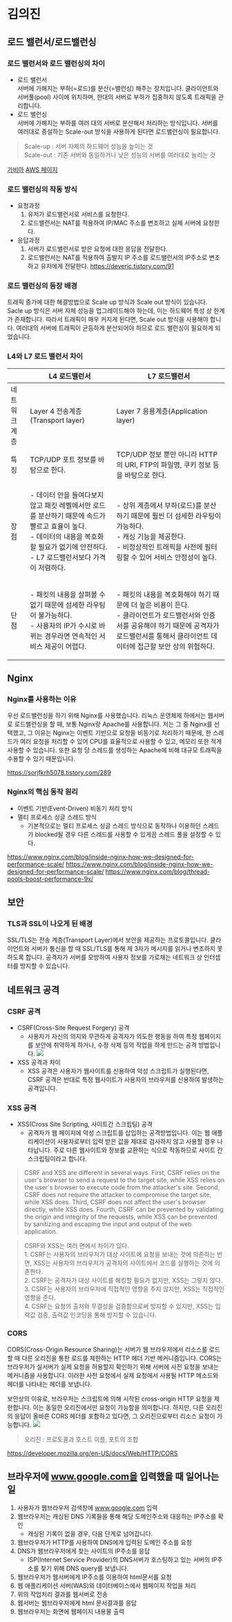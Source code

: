 # 김의진

## 로드 밸런서/로드밸런싱

### 로드 밸런서와 로드 밸런싱의 차이

* 로드 밸런서\
  서버에 가해지는 부하(=로드)를 분산(=밸런싱) 해주는 장치입니다. 클라이언트와 서버풀(pool) 사이에 위치하며, 한대의 서버로 부하가 집중하지 않도록 트래픽을 관리합니다.
* 로드 밸런싱\
  서버에 가해지는 부하를 여러 대의 서버로 분산해서 처리하는 방식입니다. 서버를 여러대로 증설하는 Scale-out 방식을 사용하게 된다면 로드밸런싱이 필요합니다.

> Scale-up : 서버 자체의 하드웨어 성능을 높이는 것\
> Scale-out : 기존 서버와 동일하거나 낮은 성능의 서버를 여러대로 늘리는 것

[가비아](https://m.post.naver.com/viewer/postView.naver?volumeNo=27046347\&memberNo=2521903) [AWS 페이지](https://aws.amazon.com/ko/what-is/load-balancing/)

### 로드 밸런싱의 작동 방식

* 요청과정
  1. 유저가 로드밸런서로 서비스를 요청한다.
  2. 로드밸런서는 NAT를 적용하여 IP/MAC 주소를 변조하고 실제 서버에 요청한다.
* 응답과정
  1. 서버가 로드밸런서로 받은 요청에 대한 응답을 전달한다.
  2. 로드밸런서는 NAT를 적용하여 출발지 IP 주소를 로드밸런서의 IP주소로 변조하고 유저에게 전달한다. https://deveric.tistory.com/91

### 로드 밸런싱의 등장 배경

트래픽 증가에 대한 해결방법으로 Scale up 방식과 Scale out 방식이 있습니다. Sacle up 방식은 서버 자체 성능을 업그레이드해야 하는데, 이는 하드웨어 특성 상 한계가 존재합니다. 따라서 트래픽이 매우 커지게 된다면, Scale out 방식을 사용해야 합니다. 여러대의 서버에 트래픽이 균등하게 분산되어야 하므로 로드 밸런싱이 필요하게 되었습니다.

### L4와 L7 로드 밸런서 차이

|         | L4 로드밸런서                                                                                                                  | L7 로드밸런서                                                                                                                  |
| ------- | ------------------------------------------------------------------------------------------------------------------------- | ------------------------------------------------------------------------------------------------------------------------- |
| 네트워크 계층 | Layer 4 전송계층(Transport layer)                                                                                             | Layer 7 응용계층(Application layer)                                                                                           |
| 특징      | TCP/UDP 포트 정보를 바탕으로 한다.                                                                                                   | TCP/UDP 정보 뿐만 아니라 HTTP의 URI, FTP의 파일명, 쿠키 정보 등을 바탕으로 한다.                                                                  |
| 장점      | <p>- 데이터 안을 들여다보지 않고 패킷 레벨에서만 로드를 분산하기 때문에 속드가 빨르고 효율이 높다.<br>- 데이터의 내용을 복호화할 필요가 없기에 안전하다.<br>- L7 로드밸런서보다 가격이 저렴하다.</p> | <p>- 상위 계층에서 부하(로드)를 분산하기 때문에 훨씬 더 섬세한 라우팅이 가능하다.<br>- 캐싱 기능을 제공한다.<br>- 비정상적인 트래픽을 사전에 필터링할 수 있어 서비스 안정성이 높다.</p>        |
| 단점      | <p>- 패킷의 내용을 살펴볼 수 없기 때문에 섬세한 라우팅이 불가능하다.<br>- 사용자의 IP가 수시로 바뀌는 경우라면 연속적인 서비스 제공이 어렵다.</p>                                | <p>- 패킷의 내용을 복호화해야 하기 때문에 더 높은 비용이 든다.<br>- 클라이언트가 로드밸런서와 인증서를 공유해야 하기 때문에 공격자가 로드밸런서를 통해서 클라이언트 데이터에 접근할 보안 상의 위험하다.</p> |

## Nginx

### Nginx를 사용하는 이유

우선 로드밸런싱을 하기 위해 Nginx를 사용했습니다. 리눅스 운영체제 하에서는 웹서버로 로드밸런싱을 할 때, 보통 Nginx랑 Apache를 사용합니다. 저는 그 중 Nginx를 선택했고, 그 이유는 Nginx는 이벤트 기반으로 요청을 비동기로 처리하기 때문에, 한 스레드가 여러 요청을 처리할 수 있어 CPU를 효율적으로 사용할 수 있고, 메모리 또한 적게 사용할 수 있습니다. 또한 요청 당 스레드를 생성하는 Apache에 비해 대규모 트래픽을 수용할 수 있기 때문입니다.

https://sorjfkrh5078.tistory.com/289

### Nginx의 핵심 동작 원리

* 이벤트 기반(Event-Driven) 비동기 처리 방식
* 멀티 프로세스 싱글 스레드 방식
  * 기본적으로는 멀티 프로세스 싱글 스레드 방식으로 동작하나 이용하던 스레드가 blocked될 경우 다른 스레드를 사용할 수 있게끔 스레드 풀을 설정할 수 있다.

https://www.nginx.com/blog/inside-nginx-how-we-designed-for-performance-scale/ https://www.nginx.com/blog/inside-nginx-how-we-designed-for-performance-scale/ https://www.nginx.com/blog/thread-pools-boost-performance-9x/

## 보안

### TLS과 SSL이 나오게 된 배경

SSL/TLS는 전송 계층(Transport Layer)에서 보안을 제공하는 프로토콜입니다. 클라이언트와 서버가 통신을 할 때 SSL/TLS를 통해 제 3자가 메시지를 읽거나 변조하지 못하도록 합니다. 공격자가 서버를 모방하여 사용자 정보를 가로채는 네트워크 상 인터셉터를 방지할 수 있습니다.

## 네트워크 공격

### CSRF 공격

* CSRF(Cross-Site Request Forgery) 공격
  * 사용자가 자신의 의지와 무관하게 공격자가 의도한 행동을 하여 특정 웹페이지를 보안에 취약하게 하거나, 수정 삭제 등의 작업을 하게 만드는 공격 방법입니다. ![](https://velog.velcdn.com/images%2Fgwanuuoo%2Fpost%2F7f926efe-4b52-49d9-8dfd-78b26c0c1bb1%2FScreen%20Shot%202021-06-27%20at%202.15.28%20PM.png)
* XSS 공격과 차이
  * XSS 공격은 사용자가 웹사이트를 신용하여 악성 스크립트가 실행된다면, CSRF 공격은 반대로 특정 웹사이트가 사용자의 브라우저를 신용하여 발생하는 공격입니다.

### XSS 공격

* XSS(Cross Site Scripting, 사이트간 스크립팅) 공격
  * 공격자가 웹 페이지에 악성 스크립트를 삽입하는 공격방법입니다. 이는 웹 애플리케이션이 사용자로부터 입력 받은 값을 제대로 검사하지 않고 사용할 경우 나타납니다. 주로 다른 웹사이트와 정보를 교환하는 식으로 작동하므로 사이트 간 스크립팅이라고 합니다.

> CSRF and XSS are different in several ways. First, CSRF relies on the user's browser to send a request to the target site, while XSS relies on the user's browser to execute code from the attacker's site. Second, CSRF does not require the attacker to compromise the target site, while XSS does. Third, CSRF does not affect the user's browser directly, while XSS does. Fourth, CSRF can be prevented by validating the origin and integrity of the requests, while XSS can be prevented by sanitizing and escaping the input and output of the web application.

> CSRF와 XSS는 여러 면에서 차이가 있다.\
> 1\. CSRF는 사용자의 브라우저가 대상 사이트에 요청을 보내는 것에 의존하는 반면, XSS는 사용자의 브라우저가 공격자의 사이트에서 코드를 실행하는 것에 의존한다.\
> 2\. CSRF는 공격자가 대상 사이트를 해킹할 필요가 없지만, XSS는 그렇지 않다.\
> 3\. CSRF는 사용자의 브라우저에 직접적인 영향을 주지 않지만, XSS는 직접적인 영향을 준다.\
> 4\. CSRF는 요청의 출처와 무결성을 검증함으로써 방지할 수 있지만, XSS는 입력값 검증, 출력값 인코딩을 통해 방지할 수 있습니다.

### CORS

CORS(Cross-Origin Resource Sharing)는 서버가 웹 브라우저에서 리소스를 로드할 때 다른 오리진을 통한 로드를 제한하는 HTTP 헤더 기반 메커니즘입니다. CORS는 브라우저가 실서버가 실제 요청을 허용할지 확인하기 위해 서버에 사전 요청을 보내는 메커니즘을 사용합니다. 이러한 사전 요청에서 실제 요청에서 사용될 HTTP 메소드와 헤더를 나타내는 헤더를 보냅니다.

보안상의 이유로, 브라우저는 스크립트에 의해 시작된 cross-origin HTTP 요청을 제한합니다. 이는 동일한 오리진에서만 요청이 가능함을 의미합니다. 하지만, 다른 오리진의 응답이 올바른 CORS 헤더를 포함하고 있다면, 그 오리진으로부터 리소스 요청이 가능합니다. ![](https://developer.mozilla.org/en-US/docs/Web/HTTP/CORS/cors\_principle.png)

> 오리진 : 프로토콜과 호스트 이름, 포트의 조합

https://developer.mozilla.org/en-US/docs/Web/HTTP/CORS

## 브라우저에 www.google.com을 입력했을 때 일어나는 일

1. 사용자가 웹브라우저 검색창에 www.google.com 입력
2. 웹브라우저는 캐싱된 DNS 기록들을 통해 해당 도메인주소와 대응하는 IP주소를 확인
   * 캐싱된 기록이 없을 경우, 다음 단계로 넘어갑니다.
3. 웹브라우저가 HTTP를 사용하여 DNS에게 입력된 도메인 주소를 요청
4. DNS가 웹브라우저에게 찾는 사이트의 IP주소를 응답
   * ISP(Internet Service Provider)의 DNS서버가 호스팅하고 있는 서버의 IP주소를 찾기 위해 DNS query를 보냅니다.
5. 웹브라우저가 웹서버에게 IP주소를 이용하여 html문서를 요청
6. 웹 애플리케이션 서버(WAS)와 데이터베이스에서 웹페이지 작업을 처리
7. 위의 작업처리 결과를 웹서버로 전송
8. 웹서버는 웹브라우저에게 html 문서결과를 응답
9. 웹브라우저는 화면에 웹페이지 내용물 출력
